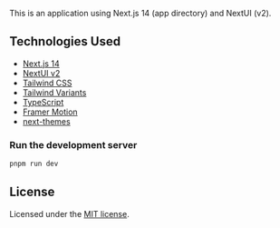 
This is an application using Next.js 14 (app directory) and NextUI (v2).

## Technologies Used

- [Next.js 14](https://nextjs.org/docs/getting-started)
- [NextUI v2](https://nextui.org/)
- [Tailwind CSS](https://tailwindcss.com/)
- [Tailwind Variants](https://tailwind-variants.org)
- [TypeScript](https://www.typescriptlang.org/)
- [Framer Motion](https://www.framer.com/motion/)
- [next-themes](https://github.com/pacocoursey/next-themes)


### Run the development server

```bash
pnpm run dev
```

## License

Licensed under the [MIT license](https://github.com/nextui-org/next-app-template/blob/main/LICENSE).
